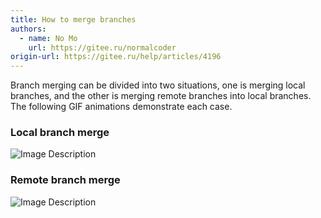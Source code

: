 ```yaml
---
title: How to merge branches
authors:
  - name: No Mo
    url: https://gitee.ru/normalcoder
origin-url: https://gitee.ru/help/articles/4196
---
```


Branch merging can be divided into two situations, one is merging local branches, and the other is merging remote branches into local branches. The following GIF animations demonstrate each case.

### Local branch merge

![Image Description](https://static.oschina.net/uploads/img/201603/11110502_Puw4.gif 'Enter image title here')

### Remote branch merge

![Image Description](https://static.oschina.net/uploads/img/201603/11105933_WdrB.gif 'Enter the image title here')